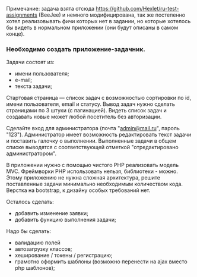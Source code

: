 Примечание: задача взята отсюда https://github.com/Hexlet/ru-test-assignments (BeeJee) и немного модифицирована, так же постепенно хотел реализовывать фичи которых нет в задании, но которые хотелось бы видеть в нормальном приложении (они будут описаны в самом конце).
### Необходимо создать приложение-задачник. 
Задачи состоят из:
- имени пользователя;
- е-mail;
- текста задачи;

Стартовая страница — список задач с возможностью сортировки по id, имени пользователя, email и статусу. Вывод задач нужно сделать страницами по 3 штуки (с пагинацией). Видеть список задач и создавать новые может любой посетитель без авторизации.

Сделайте вход для администратора (почта "admin@mail.ru", пароль "123"). Администратор имеет возможность редактировать текст задачи и поставить галочку о выполнении. Выполненные задачи в общем списке выводятся с соответствующей отметкой "отредактировано администратором".

В приложении нужно с помощью чистого PHP реализовать модель MVC. Фреймворки PHP использовать нельзя, библиотеки - можно. Этому приложению не нужна сложная архитектура, решите поставленные задачи минимально необходимым количеством кода. Верстка на bootstrap, к дизайну особых требований нет.

Осталось сделать:
- добавить изменение заявки;
- добавить функцию выполнения задачи;

Надо бы сделать:
- валидацию полей
- автозагрузку классов;
- хеширование / токены / регистрацию;
- грамотно оформить шаблоны (возможно перенести на ajax вместо php шаблонов);